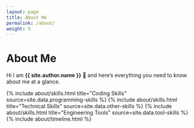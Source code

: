 ```yaml
---
layout: page
title: About Me
permalink: /about/
weight: 5
---
```


# **About Me**

Hi I am **{{ site.author.name }}** :robot: and here’s everything you need to know about me at a glance.<br>

<div class="row">
{% include about/skills.html title="Coding Skills" source=site.data.programming-skills %}
{% include about/skills.html title="Technical Skills" source=site.data.other-skills %}
{% include about/skills.html title="Engineering Tools" source=site.data.tool-skills %}
</div>

<div class="row">
{% include about/timeline.html %}
</div>